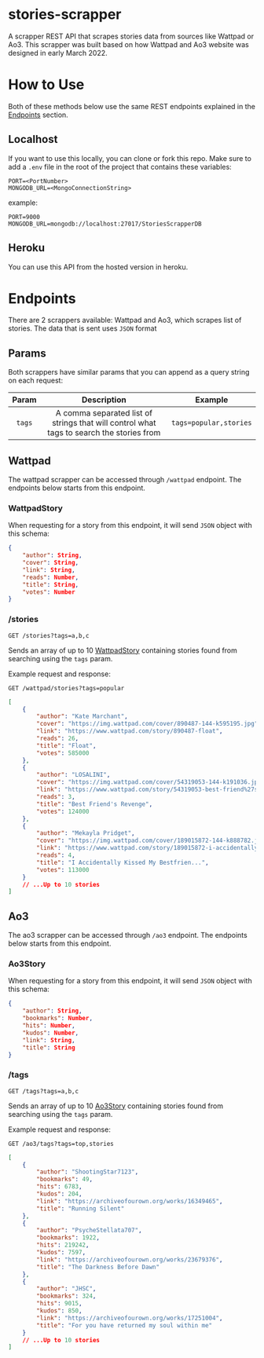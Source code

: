 # stories-scrapper

A scrapper REST API that scrapes stories data from sources like Wattpad or Ao3.
This scrapper was built based on how Wattpad and Ao3 website was
designed in early March 2022.

# How to Use

Both of these methods below use the same REST endpoints explained in the [Endpoints](#endpoints) section.

## Localhost

If you want to use this locally, you can clone or fork this repo. Make sure to add a `.env` file in the root of the project that contains these variables:

```env
PORT=<PortNumber>
MONGODB_URL=<MongoConnectionString>
```

example:

```env
PORT=9000
MONGODB_URL=mongodb://localhost:27017/StoriesScrapperDB
```

## Heroku

You can use this API from the hosted version in heroku.

# Endpoints

There are 2 scrappers available: Wattpad and Ao3, which scrapes list of stories.
The data that is sent uses `JSON` format

## Params

Both scrappers have similar params that you can append as a query string on each request:

| Param  |                                       Description                                        |        Example         |
| :----: | :--------------------------------------------------------------------------------------: | :--------------------: |
| `tags` | A comma separated list of strings that will control what tags to search the stories from | `tags=popular,stories` |

## Wattpad

The wattpad scrapper can be accessed through `/wattpad` endpoint. The endpoints
below starts from this endpoint.

### WattpadStory

When requesting for a story from this endpoint, it will send `JSON` object
with this schema:

```json
{
	"author": String,
	"cover": String,
	"link": String,
	"reads": Number,
	"title": String,
	"votes": Number
}
```

### /stories

```http
GET /stories?tags=a,b,c
```

Sends an array of up to 10 [WattpadStory](#wattpadstory) containing stories found from
searching using the `tags` param.

Example request and response:

```http
GET /wattpad/stories?tags=popular
```

```json
[
	{
		"author": "Kate Marchant",
		"cover": "https://img.wattpad.com/cover/890487-144-k595195.jpg",
		"link": "https://www.wattpad.com/story/890487-float",
		"reads": 26,
		"title": "Float",
		"votes": 585000
	},
	{
		"author": "LOSALINI",
		"cover": "https://img.wattpad.com/cover/54319053-144-k191036.jpg",
		"link": "https://www.wattpad.com/story/54319053-best-friend%27s-revenge",
		"reads": 3,
		"title": "Best Friend's Revenge",
		"votes": 124000
	},
	{
		"author": "Mekayla Pridget",
		"cover": "https://img.wattpad.com/cover/189015872-144-k888782.jpg",
		"link": "https://www.wattpad.com/story/189015872-i-accidentally-kissed-my-bestfriends-brother",
		"reads": 4,
		"title": "I Accidentally Kissed My Bestfrien...",
		"votes": 113000
	}
	// ...Up to 10 stories
]
```

## Ao3

The ao3 scrapper can be accessed through `/ao3` endpoint. The endpoints
below starts from this endpoint.

### Ao3Story

When requesting for a story from this endpoint, it will send `JSON` object
with this schema:

```json
{
	"author": String,
	"bookmarks": Number,
	"hits": Number,
	"kudos": Number,
	"link": String,
	"title": String
}
```

### /tags

```http
GET /tags?tags=a,b,c
```

Sends an array of up to 10 [Ao3Story](#ao3story) containing stories found from
searching using the `tags` param.

Example request and response:

```http
GET /ao3/tags?tags=top,stories
```

```json
[
	{
		"author": "ShootingStar7123",
		"bookmarks": 49,
		"hits": 6783,
		"kudos": 204,
		"link": "https://archiveofourown.org/works/16349465",
		"title": "Running Silent"
	},
	{
		"author": "PsycheStellata707",
		"bookmarks": 1922,
		"hits": 219242,
		"kudos": 7597,
		"link": "https://archiveofourown.org/works/23679376",
		"title": "The Darkness Before Dawn"
	},
	{
		"author": "JHSC",
		"bookmarks": 324,
		"hits": 9015,
		"kudos": 850,
		"link": "https://archiveofourown.org/works/17251004",
		"title": "For you have returned my soul within me"
	}
	// ...Up to 10 stories
]
```
